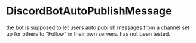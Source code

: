 # DiscordBotAutoPublishMessage
the bot is supposed to let users auto publish messages from a channel set up for others to "Follow" in their own servers. has not been tested.

